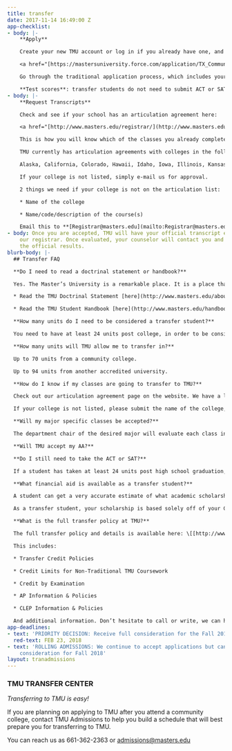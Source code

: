 ```yaml
---
title: transfer
date: 2017-11-14 16:49:00 Z
app-checklist:
- body: |-
    **Apply**

    Create your new TMU account or log in if you already have one, and complete the online application. If you have any questions as you do that, your admissions counselor is there to help.

    <a href="[https://mastersuniversity.force.com/application/TX_CommunitiesSelfReg?startURL=%2Fapplication%2FTargetX_Portal__PB](https://mastersuniversity.force.com/application/TX_CommunitiesSelfReg?startURL=%2Fapplication%2FTargetX_Portal__PB)" class="btn btn-navy">Apply</a>

    Go through the traditional application process, which includes your online application, your essays & personal statement, your transcript and pastor’s recommendation. Depending on when you are applying, there is normally an application fee.

    **Test scores**: transfer students do not need to submit ACT or SAT score.
- body: |-
    **Request Transcripts**

    Check and see if your school has an articulation agreement here:

    <a href="[http://www.masters.edu/registrar/](http://www.masters.edu/registrar/) " class="btn btn-navy">Articulations</a> (select ARTICULATIONS)

    This is how you will know which of the classes you already completed will be accepted by TMU specifically from your school. We recommend only taking classes from this list, since it is guaranteed that they will transfer to TMU.

    TMU currently has articulation agreements with colleges in the following states:

    Alaska, California, Colorado, Hawaii, Idaho, Iowa, Illinois, Kansas, Oklahoma, Nebraska, Nevada, New Mexico, Oregon, Texas, Utah, Washington.

    If your college is not listed, simply e-mail us for approval.

    2 things we need if your college is not on the articulation list:

    * Name of the college

    * Name/code/description of the course(s)

    Email this to **[Registrar@masters.edu](mailto:Registrar@masters.edu)**
- body: Once you are accepted, TMU will have your official transcript evaluated by
    our registrar. Once evaluated, your counselor will contact you and let you know
    the official results.
blurb-body: |-
  ## Transfer FAQ

  **Do I need to read a doctrinal statement or handbook?**

  Yes. The Master’s University is a remarkable place. It is a place that celebrates the Lordship of Christ and the sufficiency of His Word to address every academic discipline and detail of life. The mission of The Master’s University is to empower students for a life of enduring commitment to Christ, biblical fidelity, moral integrity, intellectual growth and lasting contribution to the Kingdom of God worldwide. Before continuing, we encourage you to read and pray through our doctrinal statement and student handbook:

  * Read the TMU Doctrinal Statement [here](http://www.masters.edu/about)

  * Read the TMU Student Handbook [here](http://www.masters.edu/handbook)

  **How many units do I need to be considered a transfer student?**

  You need to have at least 24 units post college, in order to be considered a transfer student.

  **How many units will TMU allow me to transfer in?**

  Up to 70 units from a community college.

  Up to 94 units from another accredited university.

  **How do I know if my classes are going to transfer to TMU?**

  Check out our articulation agreement page on the website. We have a list of schools that we accept specific general education classes from.

  If your college is not listed, please submit the name of the college, the name/code/description of the course(s) to[Registrar@masters.edu](mailto:Registrar@masters.edu) for approval.

  **Will my major specific classes be accepted?**

  The department chair of the desired major will evaluate each class individually. To do so, they will need the school name, course code, and brief description of the classes you are trying to transfer to TMU. Contact your Admissions Counselor for further information and instructions.

  **Will TMU accept my AA?**

  **Do I still need to take the ACT or SAT?**

  If a student has taken at least 24 units post high school graduation, they do not need to send SAT or ACT scores, unless otherwise requested.

  **What financial aid is available as a transfer student?**

  A student can get a very accurate estimate of what academic scholarships are available (make sure to choose the transfer tab, not freshmen) by clicking below: [http://www.masters.edu/financial-aid/total-cost-calculator](http://www.masters.edu/financial-aid/total-cost-calculator)

  As a transfer student, your scholarship is based solely off of your GPA, again no SAT or ACT is required, unless otherwise requested.

  **What is the full transfer policy at TMU?**

  The full transfer policy and details is available here: \[[http://www.masters.edu/registrar/\]button](http://www.masters.edu/registrar/%5Dbutton)

  This includes:

  * Transfer Credit Policies

  * Credit Limits for Non-Traditional TMU Coursework

  * Credit by Examination

  * AP Information & Policies

  * CLEP Information & Policies

  And additional information. Don’t hesitate to call or write, we can help!
app-deadlines:
- text: 'PRIORITY DECISION: Receive full consideration for the Fall 2018 semester'
  red-text: FEB 23, 2018
- text: 'ROLLING ADMISSIONS: We continue to accept applications but cannot guarantee
    consideration for Fall 2018'
layout: tranadmissions
---
```


### TMU TRANSFER CENTER

*Transferring to TMU is easy!*

If you are planning on applying to TMU after you attend a community college, contact TMU Admissions to help you build a schedule that will best prepare you for transferring to TMU.

You can reach us as 661-362-2363 or [admissions@masters.edu](mailto:admissions@masters.edu)